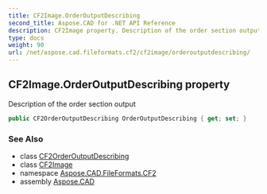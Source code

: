 ```yaml
---
title: CF2Image.OrderOutputDescribing
second_title: Aspose.CAD for .NET API Reference
description: CF2Image property. Description of the order section output
type: docs
weight: 90
url: /net/aspose.cad.fileformats.cf2/cf2image/orderoutputdescribing/
---
```

## CF2Image.OrderOutputDescribing property

Description of the order section output

```csharp
public CF2OrderOutputDescribing OrderOutputDescribing { get; set; }
```

### See Also

* class [CF2OrderOutputDescribing](../../cf2orderoutputdescribing/)
* class [CF2Image](../)
* namespace [Aspose.CAD.FileFormats.CF2](../../cf2image/)
* assembly [Aspose.CAD](../../../)


